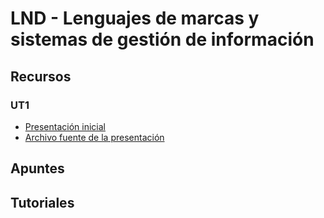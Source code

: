 # LND - Lenguajes de marcas y sistemas de gestión de información
## Recursos
### UT1
* [Presentación inicial](https://hackmd.io/@ichigar/H1R-hN7TR)
* [Archivo fuente de la presentación](recursos/ut1/archivo_fuente_presentacion_inicial.md)

## Apuntes

## Tutoriales
